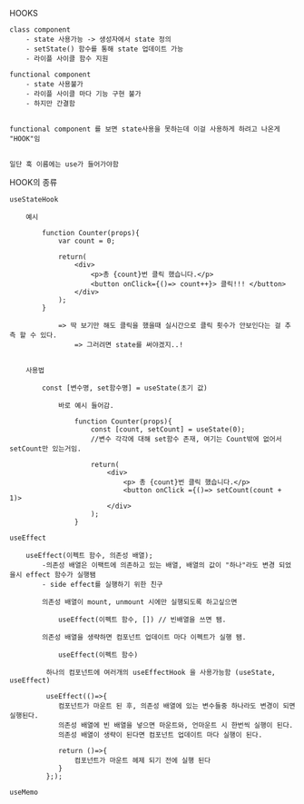 HOOKS


    class component
        - state 사용가능 -> 생성자에서 state 정의
        - setState() 함수를 통해 state 업데이트 가능
        - 라이플 사이클 함수 지원
    
    functional component
        - state 사용불가
        - 라이플 사이클 마다 기능 구현 불가
        - 하지만 간결함

    
    functional component 를 보면 state사용을 못하는데 이걸 사용하게 하려고 나온게 "HOOK"임


    일단 훅 이름에는 use가 들어가야함


HOOK의 종류

    useStateHook

        예시

            function Counter(props){
                var count = 0;

                return(
                    <div>
                        <p>총 {count}번 클릭 했습니다.</p>
                        <button onClick={()=> count++}> 클릭!!! </button>
                    </div>
                ); 
            }

                => 딱 보기만 해도 클릭을 했을때 실시간으로 클릭 횟수가 안보인다는 걸 추측 할 수 있다.
                    => 그러려면 state를 써야겠지..!
            

        사용법

            const [변수명, set함수명] = useState(초기 값)    

                바로 예시 들어감.

                    function Counter(props){
                        const [count, setCount] = useState(0);
                        //변수 각각에 대해 set함수 존재, 여기는 Count밖에 없어서 setCount만 있는거임.

                        return(
                            <div>
                                <p> 총 {count}번 클릭 했습니다.</p>
                                <button onClick ={()=> setCount(count + 1)>
                            </div>
                        );
                    }

    useEffect

        useEffect(이펙트 함수, 의존성 배열);
            -의존성 배열은 이팩트에 의존하고 있는 배열, 배열의 값이 "하나"라도 변경 되었을시 effect 함수가 실행됌
            - side effect를 실행하기 위한 친구

            의존성 배열이 mount, unmount 시에만 실행되도록 하고싶으면
                
                useEffect(이펙트 함수, []) // 빈배열을 쓰면 됌.
        
            의존성 배열을 생략하면 컴포넌트 업데이트 마다 이펙트가 실행 됌.
                
                useEffect(이펙트 함수)
        
             하나의 컴포넌트에 여러개의 useEffectHook 을 사용가능함 (useState, useEffect)

             useEffect(()=>{
                컴포넌트가 마운트 된 후, 의존성 배열에 있는 변수들중 하나라도 변경이 되면 실행된다.
                의존성 배열에 빈 배열을 넣으면 마운트와, 언마운트 시 한번씩 실행이 된다.
                의존성 배열이 생략이 된다면 컴포넌트 업데이트 마다 실행이 된다.

                return ()=>{
                    컴포넌트가 마운트 헤제 되기 전에 실행 된다
                }
             };);

    useMemo

        

